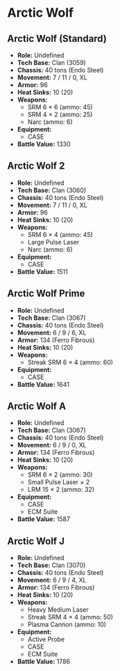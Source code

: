 # Arctic Wolf
## Arctic Wolf (Standard)
- **Role:** Undefined
- **Tech Base:** Clan (3059)
- **Chassis:** 40 tons (Endo Steel)
- **Movement:** 7 / 11 / 0, XL
- **Armor:** 96
- **Heat Sinks:** 10 (20)
- **Weapons:**
  - SRM 6 × 6 (ammo: 45)
  - SRM 4 × 2 (ammo: 25)
  - Narc (ammo: 6)
- **Equipment:**
  - CASE
- **Battle Value:** 1330

## Arctic Wolf 2
- **Role:** Undefined
- **Tech Base:** Clan (3060)
- **Chassis:** 40 tons (Endo Steel)
- **Movement:** 7 / 11 / 0, XL
- **Armor:** 96
- **Heat Sinks:** 10 (20)
- **Weapons:**
  - SRM 6 × 4 (ammo: 45)
  - Large Pulse Laser
  - Narc (ammo: 6)
- **Equipment:**
  - CASE
- **Battle Value:** 1511

## Arctic Wolf Prime
- **Role:** Undefined
- **Tech Base:** Clan (3067)
- **Chassis:** 40 tons (Endo Steel)
- **Movement:** 6 / 9 / 6, XL
- **Armor:** 134 (Ferro Fibrous)
- **Heat Sinks:** 10 (20)
- **Weapons:**
  - Streak SRM 6 × 4 (ammo: 60)
- **Equipment:**
  - CASE
- **Battle Value:** 1641

## Arctic Wolf A
- **Role:** Undefined
- **Tech Base:** Clan (3067)
- **Chassis:** 40 tons (Endo Steel)
- **Movement:** 6 / 9 / 0, XL
- **Armor:** 134 (Ferro Fibrous)
- **Heat Sinks:** 10 (20)
- **Weapons:**
  - SRM 6 × 2 (ammo: 30)
  - Small Pulse Laser × 2
  - LRM 15 × 2 (ammo: 32)
- **Equipment:**
  - CASE
  - ECM Suite
- **Battle Value:** 1587

## Arctic Wolf J
- **Role:** Undefined
- **Tech Base:** Clan (3070)
- **Chassis:** 40 tons (Endo Steel)
- **Movement:** 6 / 9 / 4, XL
- **Armor:** 134 (Ferro Fibrous)
- **Heat Sinks:** 10 (20)
- **Weapons:**
  - Heavy Medium Laser
  - Streak SRM 4 × 4 (ammo: 50)
  - Plasma Cannon (ammo: 10)
- **Equipment:**
  - Active Probe
  - CASE
  - ECM Suite
- **Battle Value:** 1786

